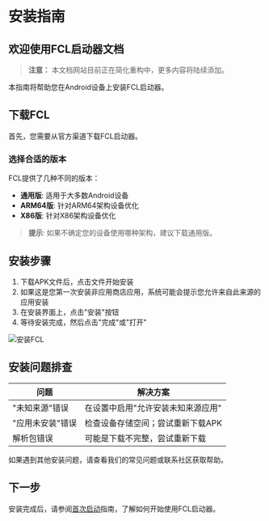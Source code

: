# 安装指南

## 欢迎使用FCL启动器文档

> **注意：** 本文档网站目前正在简化重构中，更多内容将陆续添加。

本指南将帮助您在Android设备上安装FCL启动器。

## 下载FCL

首先，您需要从官方渠道下载FCL启动器。

### 选择合适的版本

FCL提供了几种不同的版本：

- **通用版**: 适用于大多数Android设备
- **ARM64版**: 针对ARM64架构设备优化
- **X86版**: 针对X86架构设备优化

> **提示**: 如果不确定您的设备使用哪种架构，建议下载通用版。

## 安装步骤

1. 下载APK文件后，点击文件开始安装
2. 如果这是您第一次安装非应用商店应用，系统可能会提示您允许来自此来源的应用安装
3. 在安装界面上，点击"安装"按钮
4. 等待安装完成，然后点击"完成"或"打开"

![安装FCL](../../images/docs/installation.jpg)

## 安装问题排查

| 问题 | 解决方案 |
|------|----------|
| "未知来源"错误 | 在设置中启用"允许安装未知来源应用" |
| "应用未安装"错误 | 检查设备存储空间；尝试重新下载APK |
| 解析包错误 | 可能是下载不完整，尝试重新下载 |

如果遇到其他安装问题，请查看我们的常见问题或联系社区获取帮助。

## 下一步

安装完成后，请参阅[首次启动](first-launch)指南，了解如何开始使用FCL启动器。 